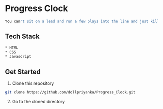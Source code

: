 # Progress Clock

```sh
You can't sit on a lead and run a few plays into the line and just kill the clock.
```

## Tech Stack
```sh
* HTML
* CSS
* Javascript
```

## Get Started

1. Clone this repository

```sh
git clone https://github.com/dollpriyanka/Progress_Clock.git
```

2. Go to the cloned directory

